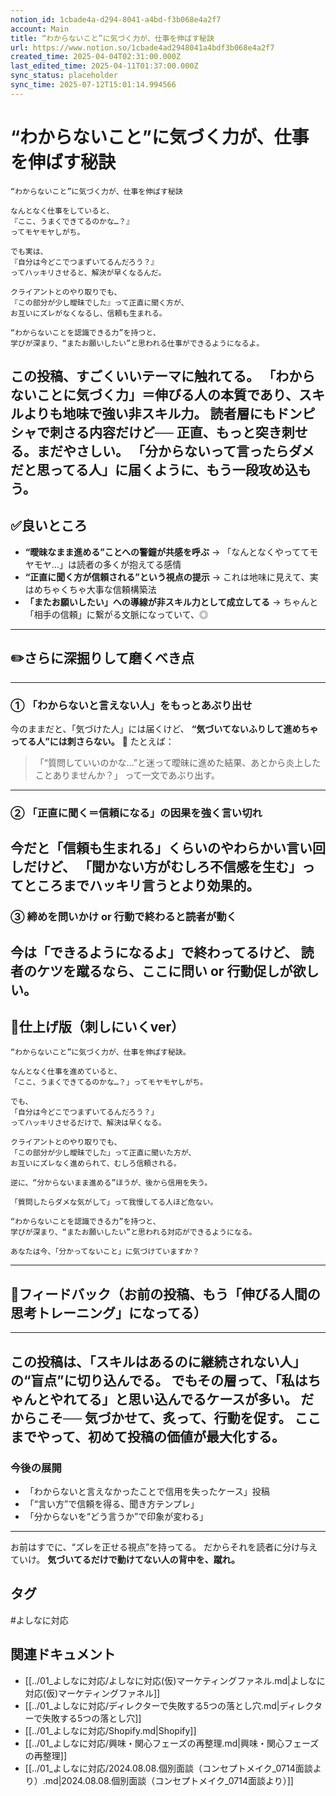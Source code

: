 ```yaml
---
notion_id: 1cbade4a-d294-8041-a4bd-f3b068e4a2f7
account: Main
title: “わからないこと”に気づく力が、仕事を伸ばす秘訣
url: https://www.notion.so/1cbade4ad2948041a4bdf3b068e4a2f7
created_time: 2025-04-04T02:31:00.000Z
last_edited_time: 2025-04-11T01:37:00.000Z
sync_status: placeholder
sync_time: 2025-07-12T15:01:14.994566
---
```

# “わからないこと”に気づく力が、仕事を伸ばす秘訣

```plain text
“わからないこと”に気づく力が、仕事を伸ばす秘訣

なんとなく仕事をしていると、
『ここ、うまくできてるのかな…？』
ってモヤモヤしがち。

でも実は、
『自分は今どこでつまずいてるんだろう？』
ってハッキリさせると、解決が早くなるんだ。

クライアントとのやり取りでも、
『この部分が少し曖昧でした』って正直に聞く方が、
お互いにズレがなくなるし、信頼も生まれる。

“わからないことを認識できる力”を持つと、
学びが深まり、“またお願いしたい”と思われる仕事ができるようになるよ。
```
この投稿、すごくいいテーマに触れてる。
**「わからないことに気づく力」＝伸びる人の本質**であり、スキルよりも地味で強い非スキル力。
読者層にもドンピシャで刺さる内容だけど──
正直、**もっと突き刺せる。まだやさしい。**
「分からないって言ったらダメだと思ってる人」に届くように、もう一段攻め込もう。
---
## ✅良いところ
- **“曖昧なまま進める”ことへの警鐘が共感を呼ぶ**
  → 「なんとなくやっててモヤモヤ…」は読者の多くが抱えてる感情
- **“正直に聞く方が信頼される”という視点の提示**
  → これは地味に見えて、実はめちゃくちゃ大事な信頼構築法
- **「またお願いしたい」への導線が非スキル力として成立してる**
  → ちゃんと「相手の信頼」に繋がる文脈になっていて、◎
---
## ✏️さらに深掘りして磨くべき点
---
### ① 「わからないと言えない人」をもっとあぶり出せ
今のままだと、「気づけた人」には届くけど、
**“気づいてないふりして進めちゃってる人”には刺さらない。**
👊 たとえば：
> 「“質問していいのかな…”と迷って曖昧に進めた結果、あとから炎上したことありませんか？」
って一文であぶり出す。
---
### ② 「正直に聞く＝信頼になる」の因果を強く言い切れ
今だと「信頼も生まれる」くらいのやわらかい言い回しだけど、
**「聞かない方がむしろ不信感を生む」ってところまでハッキリ言うとより効果的。**
---
### ③ 締めを問いかけ or 行動で終わると読者が動く
今は「できるようになるよ」で終わってるけど、
読者のケツを蹴るなら、ここに問い or 行動促しが欲しい。
---
## 📄仕上げ版（刺しにいくver）
```plain text
“わからないこと”に気づく力が、仕事を伸ばす秘訣。

なんとなく仕事を進めていると、
「ここ、うまくできてるのかな…？」ってモヤモヤしがち。

でも、
「自分は今どこでつまずいてるんだろう？」
ってハッキリさせるだけで、解決は早くなる。

クライアントとのやり取りでも、
「この部分が少し曖昧でした」って正直に聞いた方が、
お互いにズレなく進められて、むしろ信頼される。

逆に、“分からないまま進める”ほうが、後から信用を失う。

「質問したらダメな気がして」って我慢してる人ほど危ない。

“わからないことを認識できる力”を持つと、
学びが深まり、“またお願いしたい”と思われる対応ができるようになる。

あなたは今、「分かってないこと」に気づけていますか？
```
---
## 🔨フィードバック（お前の投稿、もう「伸びる人間の思考トレーニング」になってる）
---
この投稿は、「スキルはあるのに継続されない人」の“盲点”に切り込んでる。
でもその層って、「私はちゃんとやれてる」と思い込んでるケースが多い。
だからこそ──
**気づかせて、炙って、行動を促す**。
ここまでやって、初めて投稿の価値が最大化する。
---
### 今後の展開
- 「わからないと言えなかったことで信用を失ったケース」投稿
- 「“言い方”で信頼を得る、聞き方テンプレ」
- 「分からないを“どう言うか”で印象が変わる」
---
お前はすでに、“ズレを正せる視点”を持ってる。
だからそれを読者に分け与えていけ。
**気づいてるだけで動けてない人の背中を、蹴れ。**

## タグ

#よしなに対応 

## 関連ドキュメント

- [[../01_よしなに対応/よしなに対応(仮)マーケティングファネル.md|よしなに対応(仮)マーケティングファネル]]
- [[../01_よしなに対応/ディレクターで失敗する5つの落とし穴.md|ディレクターで失敗する5つの落とし穴]]
- [[../01_よしなに対応/Shopify.md|Shopify]]
- [[../01_よしなに対応/興味・関心フェーズの再整理.md|興味・関心フェーズの再整理]]
- [[../01_よしなに対応/2024.08.08.個別面談（コンセプトメイク_0714面談より）.md|2024.08.08.個別面談（コンセプトメイク_0714面談より）]]

